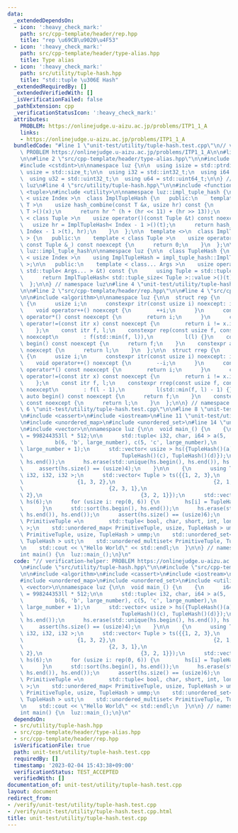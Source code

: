```yaml
---
data:
  _extendedDependsOn:
  - icon: ':heavy_check_mark:'
    path: src/cpp-template/header/rep.hpp
    title: "rep \u69CB\u9020\u4F53"
  - icon: ':heavy_check_mark:'
    path: src/cpp-template/header/type-alias.hpp
    title: Type alias
  - icon: ':heavy_check_mark:'
    path: src/utility/tuple-hash.hpp
    title: "std::tuple \u306E Hash"
  _extendedRequiredBy: []
  _extendedVerifiedWith: []
  _isVerificationFailed: false
  _pathExtension: cpp
  _verificationStatusIcon: ':heavy_check_mark:'
  attributes:
    PROBLEM: https://onlinejudge.u-aizu.ac.jp/problems/ITP1_1_A
    links:
    - https://onlinejudge.u-aizu.ac.jp/problems/ITP1_1_A
  bundledCode: "#line 1 \"unit-test/utility/tuple-hash.test.cpp\"\n// verification-helper:\
    \ PROBLEM https://onlinejudge.u-aizu.ac.jp/problems/ITP1_1_A\n\n#line 2 \"src/utility/tuple-hash.hpp\"\
    \n\n#line 2 \"src/cpp-template/header/type-alias.hpp\"\n\n#include <cstddef>\n\
    #include <cstdint>\n\nnamespace luz {\n\n  using isize = std::ptrdiff_t;\n  using\
    \ usize = std::size_t;\n\n  using i32 = std::int32_t;\n  using i64 = std::int64_t;\n\
    \  using u32 = std::uint32_t;\n  using u64 = std::uint64_t;\n\n} // namespace\
    \ luz\n#line 4 \"src/utility/tuple-hash.hpp\"\n\n#include <functional>\n#include\
    \ <tuple>\n#include <utility>\n\nnamespace luz::impl_tuple_hash {\n\n  template\
    \ < usize Index >\n  class ImplTupleHash {\n   public:\n    template < typename\
    \ T >\n    usize hash_combine(const T &x, usize hr) const {\n      usize h = std::hash<\
    \ T >()(x);\n      return hr ^ (h + (hr << 11) + (hr >> 13));\n    }\n\n    template\
    \ < class Tuple >\n    usize operator()(const Tuple &t) const noexcept {\n   \
    \   usize hr = ImplTupleHash< Index - 1 >()(t);\n      return hash_combine(std::get<\
    \ Index - 1 >(t), hr);\n    }\n  };\n\n  template <>\n  class ImplTupleHash< 0\
    \ > {\n   public:\n    template < class Tuple >\n    usize operator()([[maybe_unused]]\
    \ const Tuple &_) const noexcept {\n      return 0;\n    }\n  };\n\n} // namespace\
    \ luz::impl_tuple_hash\n\nnamespace luz {\n\n  class TupleHash {\n    template\
    \ < usize Index >\n    using ImplTupleHash = impl_tuple_hash::ImplTupleHash< Index\
    \ >;\n\n   public:\n    template < class... Args >\n    usize operator()(const\
    \ std::tuple< Args... > &t) const {\n      using Tuple = std::tuple< Args... >;\n\
    \      return ImplTupleHash< std::tuple_size< Tuple >::value >()(t);\n    }\n\
    \  };\n\n} // namespace luz\n#line 4 \"unit-test/utility/tuple-hash.test.cpp\"\
    \n\n#line 2 \"src/cpp-template/header/rep.hpp\"\n\n#line 4 \"src/cpp-template/header/rep.hpp\"\
    \n\n#include <algorithm>\n\nnamespace luz {\n\n  struct rep {\n    struct itr\
    \ {\n      usize i;\n      constexpr itr(const usize i) noexcept: i(i) {}\n  \
    \    void operator++() noexcept {\n        ++i;\n      }\n      constexpr usize\
    \ operator*() const noexcept {\n        return i;\n      }\n      constexpr bool\
    \ operator!=(const itr x) const noexcept {\n        return i != x.i;\n      }\n\
    \    };\n    const itr f, l;\n    constexpr rep(const usize f, const usize l)\
    \ noexcept\n        : f(std::min(f, l)),\n          l(l) {}\n    constexpr auto\
    \ begin() const noexcept {\n      return f;\n    }\n    constexpr auto end() const\
    \ noexcept {\n      return l;\n    }\n  };\n\n  struct rrep {\n    struct itr\
    \ {\n      usize i;\n      constexpr itr(const usize i) noexcept: i(i) {}\n  \
    \    void operator++() noexcept {\n        --i;\n      }\n      constexpr usize\
    \ operator*() const noexcept {\n        return i;\n      }\n      constexpr bool\
    \ operator!=(const itr x) const noexcept {\n        return i != x.i;\n      }\n\
    \    };\n    const itr f, l;\n    constexpr rrep(const usize f, const usize l)\
    \ noexcept\n        : f(l - 1),\n          l(std::min(f, l) - 1) {}\n    constexpr\
    \ auto begin() const noexcept {\n      return f;\n    }\n    constexpr auto end()\
    \ const noexcept {\n      return l;\n    }\n  };\n\n} // namespace luz\n#line\
    \ 6 \"unit-test/utility/tuple-hash.test.cpp\"\n\n#line 8 \"unit-test/utility/tuple-hash.test.cpp\"\
    \n#include <cassert>\n#include <iostream>\n#line 11 \"unit-test/utility/tuple-hash.test.cpp\"\
    \n#include <unordered_map>\n#include <unordered_set>\n#line 14 \"unit-test/utility/tuple-hash.test.cpp\"\
    \n#include <vector>\n\nnamespace luz {\n\n  void main_() {\n    {\n      i64 large_number\
    \ = 998244353ll * 512;\n\n      std::tuple< i32, char, i64 > a(5, 'b', large_number),\n\
    \          b(6, 'b', large_number), c(5, 'c', large_number),\n          d(5, 'b',\
    \ large_number + 1);\n      std::vector< usize > hs({TupleHash()(a), TupleHash()(b),\n\
    \                               TupleHash()(c), TupleHash()(d)});\n      std::sort(hs.begin(),\
    \ hs.end());\n      hs.erase(std::unique(hs.begin(), hs.end()), hs.end());\n \
    \     assert(hs.size() == (usize)4);\n    }\n\n    {\n      using Tuple = std::tuple<\
    \ i32, i32, i32 >;\n      std::vector< Tuple > ts({{1, 2, 3},\n              \
    \                 {1, 3, 2},\n                               {2, 1, 3},\n    \
    \                           {2, 3, 1},\n                               {3, 1,\
    \ 2},\n                               {3, 2, 1}});\n      std::vector< usize >\
    \ hs(6);\n      for (usize i: rep(0, 6)) {\n        hs[i] = TupleHash()(ts[i]);\n\
    \      }\n      std::sort(hs.begin(), hs.end());\n      hs.erase(std::unique(hs.begin(),\
    \ hs.end()), hs.end());\n      assert(hs.size() == (usize)6);\n    }\n\n    using\
    \ PrimitiveTuple =\n        std::tuple< bool, char, short, int, long, long long\
    \ >;\n    std::unordered_map< PrimitiveTuple, usize, TupleHash > ump;\n    std::unordered_multimap<\
    \ PrimitiveTuple, usize, TupleHash > ummp;\n    std::unordered_set< PrimitiveTuple,\
    \ TupleHash > ust;\n    std::unordered_multiset< PrimitiveTuple, TupleHash > umst;\n\
    \n    std::cout << \"Hello World\" << std::endl;\n  }\n\n} // namespace luz\n\n\
    int main() {\n  luz::main_();\n}\n"
  code: "// verification-helper: PROBLEM https://onlinejudge.u-aizu.ac.jp/problems/ITP1_1_A\n\
    \n#include \"src/utility/tuple-hash.hpp\"\n\n#include \"src/cpp-template/header/rep.hpp\"\
    \n\n#include <algorithm>\n#include <cassert>\n#include <iostream>\n#include <tuple>\n\
    #include <unordered_map>\n#include <unordered_set>\n#include <utility>\n#include\
    \ <vector>\n\nnamespace luz {\n\n  void main_() {\n    {\n      i64 large_number\
    \ = 998244353ll * 512;\n\n      std::tuple< i32, char, i64 > a(5, 'b', large_number),\n\
    \          b(6, 'b', large_number), c(5, 'c', large_number),\n          d(5, 'b',\
    \ large_number + 1);\n      std::vector< usize > hs({TupleHash()(a), TupleHash()(b),\n\
    \                               TupleHash()(c), TupleHash()(d)});\n      std::sort(hs.begin(),\
    \ hs.end());\n      hs.erase(std::unique(hs.begin(), hs.end()), hs.end());\n \
    \     assert(hs.size() == (usize)4);\n    }\n\n    {\n      using Tuple = std::tuple<\
    \ i32, i32, i32 >;\n      std::vector< Tuple > ts({{1, 2, 3},\n              \
    \                 {1, 3, 2},\n                               {2, 1, 3},\n    \
    \                           {2, 3, 1},\n                               {3, 1,\
    \ 2},\n                               {3, 2, 1}});\n      std::vector< usize >\
    \ hs(6);\n      for (usize i: rep(0, 6)) {\n        hs[i] = TupleHash()(ts[i]);\n\
    \      }\n      std::sort(hs.begin(), hs.end());\n      hs.erase(std::unique(hs.begin(),\
    \ hs.end()), hs.end());\n      assert(hs.size() == (usize)6);\n    }\n\n    using\
    \ PrimitiveTuple =\n        std::tuple< bool, char, short, int, long, long long\
    \ >;\n    std::unordered_map< PrimitiveTuple, usize, TupleHash > ump;\n    std::unordered_multimap<\
    \ PrimitiveTuple, usize, TupleHash > ummp;\n    std::unordered_set< PrimitiveTuple,\
    \ TupleHash > ust;\n    std::unordered_multiset< PrimitiveTuple, TupleHash > umst;\n\
    \n    std::cout << \"Hello World\" << std::endl;\n  }\n\n} // namespace luz\n\n\
    int main() {\n  luz::main_();\n}\n"
  dependsOn:
  - src/utility/tuple-hash.hpp
  - src/cpp-template/header/type-alias.hpp
  - src/cpp-template/header/rep.hpp
  isVerificationFile: true
  path: unit-test/utility/tuple-hash.test.cpp
  requiredBy: []
  timestamp: '2023-02-04 15:43:38+09:00'
  verificationStatus: TEST_ACCEPTED
  verifiedWith: []
documentation_of: unit-test/utility/tuple-hash.test.cpp
layout: document
redirect_from:
- /verify/unit-test/utility/tuple-hash.test.cpp
- /verify/unit-test/utility/tuple-hash.test.cpp.html
title: unit-test/utility/tuple-hash.test.cpp
---
```

